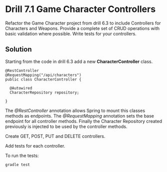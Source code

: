 # Drill 7.1 Game Character Controllers
Refactor the Game Character project from drill 6.3 to include Controllers for Characters and Weapons. Provide a complete set of CRUD operations with basic validation where possible. Write tests for your controllers.

## Solution
Starting from the code in drill 6.3 add a new **CharacterController** class.

```
@RestController
@RequestMapping("/api/characters")
public class CharacterController {

  @Autowired
  CharacterRepository repository;

}
```

The *@RestController* annotation allows Spring to mount this classes methods as endpoints. The *@RequestMapping* annotation sets the base endpoint for all controller methods. Finally the Character Repository created previously is injected to be used by the controller methods.

Create GET, POST, PUT and DELETE controllers.

Add tests for each controller.

To run the tests:

```
gradle test
```
